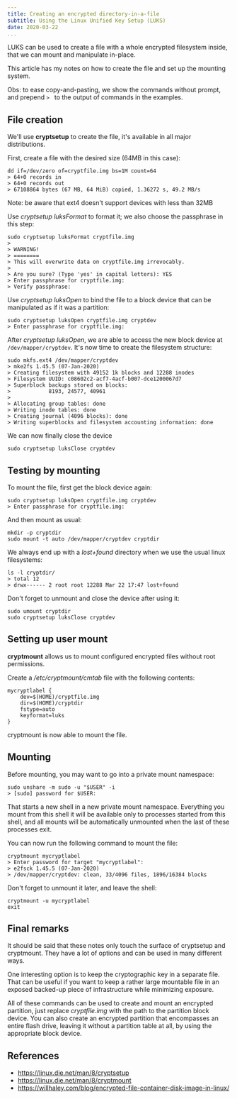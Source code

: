 ```yaml
---
title: Creating an encrypted directory-in-a-file
subtitle: Using the Linux Unified Key Setup (LUKS)
date: 2020-03-22
...
```



LUKS can be used to create a file with a whole encrypted filesystem
inside, that we can mount and manipulate in-place.

This article has my notes on how to create the file and set up the
mounting system.

Obs: to ease copy-and-pasting, we show the commands without prompt, and
prepend ``> `` to the output of commands in the examples.


## File creation

We'll use **cryptsetup** to create the file, it's available in all
major distributions.

First, create a file with the desired size (64MB in this case):
```
dd if=/dev/zero of=cryptfile.img bs=1M count=64
> 64+0 records in
> 64+0 records out
> 67108864 bytes (67 MB, 64 MiB) copied, 1.36272 s, 49.2 MB/s
```

Note: be aware that ext4 doesn't support devices with less than 32MB

Use *cryptsetup luksFormat* to format it; we also choose the
passphrase in this step:
```
sudo cryptsetup luksFormat cryptfile.img
>
> WARNING!
> ========
> This will overwrite data on cryptfile.img irrevocably.
> 
> Are you sure? (Type 'yes' in capital letters): YES
> Enter passphrase for cryptfile.img:
> Verify passphrase:
```

Use *cryptsetup luksOpen* to bind the file to a block device that
can be manipulated as if it was a partition:

```
sudo cryptsetup luksOpen cryptfile.img cryptdev
> Enter passphrase for cryptfile.img:
```

After *cryptsetup luksOpen*, we are able to access the new block
device at ``/dev/mapper/cryptdev``. It's now time to create the
filesystem structure:

```
sudo mkfs.ext4 /dev/mapper/cryptdev
> mke2fs 1.45.5 (07-Jan-2020)
> Creating filesystem with 49152 1k blocks and 12288 inodes
> Filesystem UUID: c08602c2-acf7-4acf-b007-dce1200067d7
> Superblock backups stored on blocks:
>            8193, 24577, 40961
> 
> Allocating group tables: done
> Writing inode tables: done
> Creating journal (4096 blocks): done
> Writing superblocks and filesystem accounting information: done
```

We can now finally close the device
```
sudo cryptsetup luksClose cryptdev
```


## Testing by mounting

To mount the file, first get the block device again:
```
sudo cryptsetup luksOpen cryptfile.img cryptdev
> Enter passphrase for cryptfile.img:
```

And then mount as usual:
```
mkdir -p cryptdir
sudo mount -t auto /dev/mapper/cryptdev cryptdir
```

We always end up with a *lost+found* directory when we use the usual linux filesystems:
```
ls -l cryptdir/
> total 12
> drwx------ 2 root root 12288 Mar 22 17:47 lost+found
```

Don't forget to unmount and close the device after using it:
```
sudo umount cryptdir
sudo cryptsetup luksClose cryptdev
```


## Setting up user mount

**cryptmount** allows us to mount configured encrypted files without
root permissions.

Create a */etc/cryptmount/cmtab* file with the following contents:

```
mycryptlabel {
    dev=$(HOME)/cryptfile.img
    dir=$(HOME)/cryptdir
    fstype=auto
    keyformat=luks
}
```

cryptmount is now able to mount the file.


## Mounting

Before mounting, you may want to go into a private mount namespace:

```
sudo unshare -m sudo -u "$USER" -i
> [sudo] password for $USER:
```

That starts a new shell in a new private mount namespace. Everything
you mount from this shell it will be available only to processes
started from this shell, and all mounts will be automatically
unmounted when the last of these processes exit.

You can now run the following command to mount the file:

```
cryptmount mycryptlabel
> Enter password for target "mycryptlabel":
> e2fsck 1.45.5 (07-Jan-2020)
> /dev/mapper/cryptdev: clean, 33/4096 files, 1896/16384 blocks
```

Don't forget to unmount it later, and leave the shell:

```
cryptmount -u mycryptlabel
exit
```


## Final remarks

It should be said that these notes only touch the surface of
cryptsetup and cryptmount. They have a lot of options and can be used
in many different ways.

One interesting option is to keep the cryptographic key in a separate
file. That can be useful if you want to keep a rather large mountable
file in an exposed backed-up piece of infrastructure while minimizing
exposure.

All of these commands can be used to create and mount an encrypted
partition, just replace *cryptfile.img* with the path to the
partition block device. You can also create an encrypted partition
that encompasses an entire flash drive, leaving it without a partition
table at all, by using the appropriate block device.


## References

- <https://linux.die.net/man/8/cryptsetup>
- <https://linux.die.net/man/8/cryptmount>
- <https://willhaley.com/blog/encrypted-file-container-disk-image-in-linux/>

